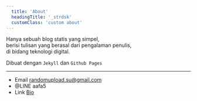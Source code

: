 ```yaml
---
  title: 'About'
  headingTitle: '_strdsk'
  customClass: 'custom about'
---
```

Hanya sebuah blog statis yang simpel,<br>
berisi tulisan yang berasal dari pengalaman penulis,<br>
di bidang teknologi digital.

Dibuat dengan `Jekyll` dan `Github Pages`

---
- <span>Email</span> <span>randomupload.su@gmail.com</span>
- <span>@LINE</span> <span>aafa5</span>
- <span>Link</span> <span>[Bio](bio)</span>
